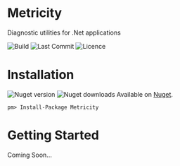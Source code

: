 # Metricity
Diagnostic utilities for .Net applications

![Build](https://img.shields.io/travis/tomaustin700/Metricity.svg) ![Last Commit](https://img.shields.io/github/last-commit/tomaustin700/metricity.svg) ![Licence](https://img.shields.io/github/license/tomaustin700/Metricity.svg)
# Installation
![Nuget version](https://img.shields.io/nuget/v/Metricity.svg)  ![Nuget downloads](https://img.shields.io/nuget/dt/Metricity.svg)
Available on [Nuget](https://www.nuget.org/packages/Binance.Net/).
```
pm> Install-Package Metricity
```
#  Getting Started
Coming Soon...
